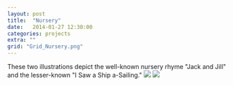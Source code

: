 ```yaml
---
layout: post
title:  "Nursery"
date:   2014-01-27 12:30:00
categories: projects
extra: ""
grid: "Grid_Nursery.png"
---
```


These two illustrations depict the well-known nursery rhyme "Jack and Jill" and the lesser-known "I Saw a Ship a-Sailing."
<img src="Jack+Jill.png">
<img src="ShipASailin.png">